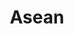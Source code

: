 ---
title: Asean
crosslinks:
- ThailandNews
- malaysia
- VietNam
- Lao
- autotldr
- southeastasia
- myanmar
---